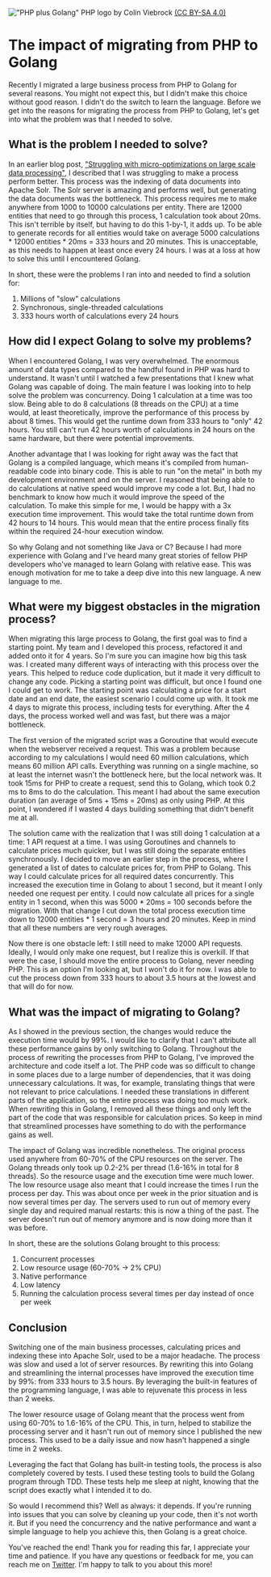 !["PHP plus Golang"](/images/articles/php-plus-golang.jpg)
<span class="caption">PHP logo by Colin Viebrock <a href="https://creativecommons.org/licenses/by-sa/4.0/">(CC BY-SA 4.0)</a></span>
# The impact of migrating from PHP to Golang
Recently I migrated a large business process from PHP to Golang for several reasons. You might not expect this, but I didn't make this choice without good reason. I didn't do the switch to learn the language. Before we get into the reasons for migrating the process from PHP to Golang, let's get into what the problem was that I needed to solve. 

## What is the problem I needed to solve?
In an earlier blog post, ["Struggling with micro-optimizations on large scale data processing"](https://roelofjanelsinga.com/articles/struggling-with-micro-optimizations-large-scale-data-processing), I described that I was struggling to make a process perform better. This process was the indexing of data documents into Apache Solr. The Solr server is amazing and performs well, but generating the data documents was the bottleneck. This process requires me to make anywhere from 1000 to 10000 calculations per entity. There are 12000 entities that need to go through this process, 1 calculation took about 20ms. This isn't terrible by itself, but having to do this 1-by-1, it adds up. To be able to generate records for all entities would take on average 5000 calculations * 12000 entities * 20ms = 333 hours and 20 minutes. This is unacceptable, as this needs to happen at least once every 24 hours. I was at a loss at how to solve this until I encountered Golang.

In short, these were the problems I ran into and needed to find a solution for:

1. Millions of "slow" calculations
2. Synchronous, single-threaded calculations
3. 333 hours worth of calculations every 24 hours

## How did I expect Golang to solve my problems?
When I encountered Golang, I was very overwhelmed. The enormous amount of data types compared to the handful found in PHP was hard to understand. It wasn't until I watched a few presentations that I knew what Golang was capable of doing. The main feature I was looking into to help solve the problem was concurrency. Doing 1 calculation at a time was too slow. Being able to do 8 calculations (8 threads on the CPU) at a time would, at least theoretically, improve the performance of this process by about 8 times. This would get the runtime down from 333 hours to "only" 42 hours. You still can't run 42 hours worth of calculations in 24 hours on the same hardware, but there were potential improvements. 

Another advantage that I was looking for right away was the fact that Golang is a compiled language, which means it's compiled from human-readable code into binary code. This is able to run "on the metal" in both my development environment and on the server. I reasoned that being able to do calculations at native speed would improve my code a lot. But, I had no benchmark to know how much it would improve the speed of the calculation. To make this simple for me, I would be happy with a 3x execution time improvement. This would take the total runtime down from 42 hours to 14 hours. This would mean that the entire process finally fits within the required 24-hour execution window. 

So why Golang and not something like Java or C? Because I had more experience with Golang and I've heard many great stories of fellow PHP developers who've managed to learn Golang with relative ease. This was enough motivation for me to take a deep dive into this new language. A new language to me.

## What were my biggest obstacles in the migration process?
When migrating this large process to Golang, the first goal was to find a starting point. My team and I developed this process, refactored it and added onto it for 4 years. So I'm sure you can imagine how big this task was. I created many different ways of interacting with this process over the years. This helped to reduce code duplication, but it made it very difficult to change any code. Picking a starting point was difficult, but once I found one I could get to work. The starting point was calculating a price for a start date and an end date, the easiest scenario I could come up with. It took me 4 days to migrate this process, including tests for everything. After the 4 days, the process worked well and was fast, but there was a major bottleneck.

The first version of the migrated script was a Goroutine that would execute when the webserver received a request. This was a problem because according to my calculations I would need 60 million calculations, which means 60 million API calls. Everything was running on a single machine, so at least the internet wasn't the bottleneck here, but the local network was. It took 15ms for PHP to create a request, send this to Golang, which took 0.2 ms to 8ms to do the calculation. This meant I had about the same execution duration (an average of 5ms + 15ms = 20ms) as only using PHP. At this point, I wondered if I wasted 4 days building something that didn't benefit me at all.

The solution came with the realization that I was still doing 1 calculation at a time: 1 API request at a time. I was using Goroutines and channels to calculate prices much quicker, but I was still doing the separate entities synchronously. I decided to move an earlier step in the process, where I generated a list of dates to calculate prices for, from PHP to Golang. This way I could calculate prices for all required dates concurrently. This increased the execution time in Golang to about 1 second, but it meant I only needed one request per entity. I could now calculate all prices for a single entity in 1 second, when this was 5000 * 20ms = 100 seconds before the migration. With that change I cut down the total process execution time down to 12000 entities * 1 second = 3 hours and 20 minutes. Keep in mind that all these numbers are very rough averages. 

Now there is one obstacle left: I still need to make 12000 API requests. Ideally, I would only make one request, but I realize this is overkill. If that were the case, I should move the entire process to Golang, never needing PHP. This is an option I'm looking at, but I won't do it for now. I was able to cut the process down from 333 hours to about 3.5 hours at the lowest and that will do for now.

## What was the impact of migrating to Golang?
As I showed in the previous section, the changes would reduce the execution time would by 99%. I would like to clarify that I can't attribute all these performance gains by only switching to Golang. Throughout the process of rewriting the processes from PHP to Golang, I've improved the architecture and code itself a lot. The PHP code was so difficult to change in some places due to a large number of dependencies, that it was doing unnecessary calculations. It was, for example, translating things that were not relevant to price calculations. I needed these translations in different parts of the application, so the entire process was doing too much work. When rewriting this in Golang, I removed all these things and only left the part of the code that was responsible for calculation prices. So keep in mind that streamlined processes have something to do with the performance gains as well.

The impact of Golang was incredible nonetheless. The original process used anywhere from 60-70% of the CPU resources on the server. The Golang threads only took up 0.2-2% per thread (1.6-16% in total for 8 threads). So the resource usage and the execution time were much lower. The low resource usage also meant that I could increase the times I run the process per day. This was about once per week in the prior situation and is now several times per day. The servers used to run out of memory every single day and required manual restarts: this is now a thing of the past. The server doesn't run out of memory anymore and is now doing more than it was before. 

In short, these are the solutions Golang brought to this process:

1. Concurrent processes
2. Low resource usage (60-70% -> 2% CPU)
3. Native performance
4. Low latency
5. Running the calculation process several times per day instead of once per week

## Conclusion
Switching one of the main business processes, calculating prices and indexing these into Apache Solr, used to be a major headache. The process was slow and used a lot of server resources. By rewriting this into Golang and streamlining the internal processes have improved the execution time by 99%: from 333 hours to 3.5 hours. By leveraging the built-in features of the programming language, I was able to rejuvenate this process in less than 2 weeks. 

The lower resource usage of Golang meant that the process went from using 60-70% to 1.6-16% of the CPU. This, in turn, helped to stabilize the processing server and it hasn't run out of memory since I published the new process. This used to be a daily issue and now hasn't happened a single time in 2 weeks. 

Leveraging the fact that Golang has built-in testing tools, the process is also completely covered by tests. I used these testing tools to build the Golang program through TDD. These tests help me sleep at night, knowing that the script does exactly what I intended it to do. 

So would I recommend this? Well as always: it depends. If you're running into issues that you can solve by cleaning up your code, then it's not worth it. But if you need the concurrency and the native performance and want a simple language to help you achieve this, then Golang is a great choice.

You've reached the end! Thank you for reading this far, I appreciate your time and patience. If you have any questions or feedback for me, you can reach me on [Twitter](https://twitter.com/RJElsinga). I'm happy to talk to you about this more!